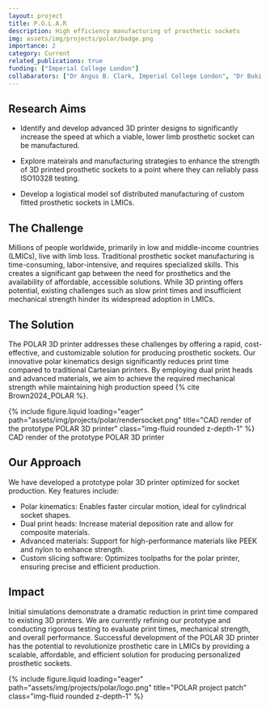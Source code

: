 ```yaml
---
layout: project
title: P.O.L.A.R
description: High efficiency manufacturing of prosthetic sockets
img: assets/img/projects/polar/badge.png
importance: 2
category: Current
related_publications: true
funding: ["Imperial College London"]
collabarators: ["Dr Angus B. Clark, Imperial College London", "Dr Buki Omarali, Imperial College London"]
---
```


## Research Aims

- Identify and develop advanced 3D printer designs to significantly increase the speed at which a viable, lower limb prosthetic socket can be manufactured.

- Explore mateirals and manufacturing strategies to enhance the strength of 3D printed prosthetic sockets to a point where they can reliably pass ISO10328 testing.

- Develop a logistical model sof distributed manufacturing of custom fitted prosthetic sockets in LMICs.

## The Challenge

Millions of people worldwide, primarily in low and middle-income countries (LMICs), live with limb loss. Traditional prosthetic socket manufacturing is time-consuming, labor-intensive, and requires specialized skills. This creates a significant gap between the need for prosthetics and the availability of affordable, accessible solutions. While 3D printing offers potential, existing challenges such as slow print times and insufficient mechanical strength hinder its widespread adoption in LMICs.

## The Solution

The POLAR 3D printer addresses these challenges by offering a rapid, cost-effective, and customizable solution for producing prosthetic sockets. Our innovative polar kinematics design significantly reduces print time compared to traditional Cartesian printers. By employing dual print heads and advanced materials, we aim to achieve the required mechanical strength while maintaining high production speed {% cite Brown2024_POLAR %}.

<div class="row">
    <div class="col-sm mt-3 mt-md-0">
        {% include figure.liquid loading="eager" path="assets/img/projects/polar/rendersocket.png" title="CAD render of the prototype POLAR 3D printer" class="img-fluid rounded z-depth-1" %}
    </div>
</div>
<div class="caption">
    CAD render of the prototype POLAR 3D printer
</div>

## Our Approach

We have developed a prototype polar 3D printer optimized for socket production. Key features include:

- Polar kinematics: Enables faster circular motion, ideal for cylindrical socket shapes.
- Dual print heads: Increase material deposition rate and allow for composite materials.
- Advanced materials: Support for high-performance materials like PEEK and nylon to enhance strength.
- Custom slicing software: Optimizes toolpaths for the polar printer, ensuring precise and efficient production.

## Impact

Initial simulations demonstrate a dramatic reduction in print time compared to existing 3D printers. We are currently refining our prototype and conducting rigorous testing to evaluate print times, mechanical strength, and overall performance. Successful development of the POLAR 3D printer has the potential to revolutionize prosthetic care in LMICs by providing a scalable, affordable, and efficient solution for producing personalized prosthetic sockets.

<div class="row">
    <div class="col-sm mt-3 mt-md-0">
        {% include figure.liquid loading="eager" path="assets/img/projects/polar/logo.png" title="POLAR project patch" class="img-fluid rounded z-depth-1" %}
    </div>
</div>
